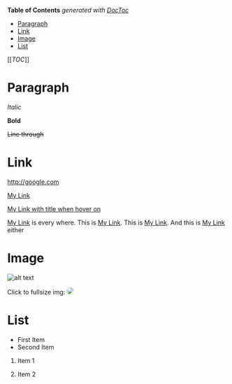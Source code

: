<!-- START doctoc generated TOC please keep comment here to allow auto update -->
<!-- DON'T EDIT THIS SECTION, INSTEAD RE-RUN doctoc TO UPDATE -->
**Table of Contents**  *generated with [DocToc](https://github.com/thlorenz/doctoc)*

- [Paragraph](#paragraph)
- [Link](#link)
- [Image](#image)
- [List](#list)

<!-- END doctoc generated TOC please keep comment here to allow auto update -->

\[[_TOC_]]

# Paragraph

_Italic_

**Bold**

~~Line through~~

# Link

<http://google.com>

[My Link](http://google.com)

[My Link with title when hover on](http://google.com "This is google. You know that?")

[My Link][sometag] is every where. This is [My Link][sometag]. This is [My Link][sometag]. And this is [My Link][sometag] either

[sometag]: http://google.com "This is a optional title"

# Image

![alt text](http://unsplash.it/500/500?random "title")

Click to fullsize img: [<img style="border-radius: 50%" src="http://unsplash.it/50/50?random"/>](http://unsplash.it/500/500?random)

# List

-   First Item
-   Second Item

1.  Item 1

2.  Item 2
